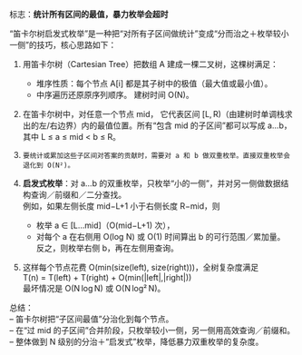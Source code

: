 标志：**统计所有区间的最值，暴力枚举会超时**

“笛卡尔树启发式枚举”是一种把“对所有子区间做统计”变成“分而治之＋枚举较小一侧”的技巧，核心思路如下：

1. 用笛卡尔树（Cartesian Tree）把数组 A 建成一棵二叉树，这棵树满足：

   - 堆序性质：每个节点 A[i] 都是其子树中的极值（最大值或最小值）。
   - 中序遍历还原原序列顺序。
     建树时间 O(N)。

2. 在笛卡尔树中，对任意一个节点 mid， 它代表区间 \[L, R)（由建树时单调栈求出的左/右边界）内的最值位置。所有“包含 mid 的子区间”都可以写成 a…b，其中
   L ≤ a ≤ mid < b ≤ R。

3. `要统计或累加这些子区间对答案的贡献时，需要对 a 和 b 做双重枚举。直接双重枚举会退化到 O(N²)。`

4. **启发式枚举**：对 a…b 的双重枚举，只枚举“小的一侧”，并对另一侧做数据结构查询／前缀和／二分查找。  
   例如，如果左侧长度 mid−L+1 小于右侧长度 R−mid，则

   - 枚举 a ∈ [L…mid]（O(mid−L+1) 次），
   - 对每个 a 在右侧用 O(log N) 或 O(1) 时间算出 b 的可行范围／累加量。  
     反之，则枚举右侧 b，再在左侧用查询。

5. 这样每个节点花费 O(min(size(left), size(right)))，全树复杂度满足  
   T(n) = T(left) + T(right) + O(min(|left|,|right|))  
   最坏情况是 O(N log N) 或 O(N log² N)。

总结：  
– 笛卡尔树把“子区间最值”分治化到每个节点。  
– 在“过 mid 的子区间”合并阶段，只枚举较小一侧，另一侧用高效查询／前缀和。  
– 整体做到 N 级别的分治＋“启发式”枚举，降低暴力双重枚举的复杂度。
